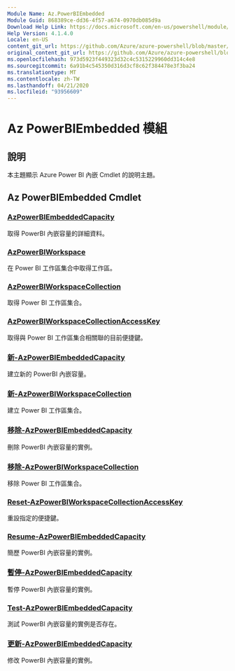 ```yaml
---
Module Name: Az.PowerBIEmbedded
Module Guid: 868389ce-dd36-4f57-a674-0970db085d9a
Download Help Link: https://docs.microsoft.com/en-us/powershell/module/az.powerbiembedded
Help Version: 4.1.4.0
Locale: en-US
content_git_url: https://github.com/Azure/azure-powershell/blob/master/src/PowerBIEmbedded/PowerBIEmbedded/help/Az.PowerBIEmbedded.md
original_content_git_url: https://github.com/Azure/azure-powershell/blob/master/src/PowerBIEmbedded/PowerBIEmbedded/help/Az.PowerBIEmbedded.md
ms.openlocfilehash: 973d5923f449323d32c4c5315229960dd314c4e8
ms.sourcegitcommit: 6a91b4c545350d316d3cf8c62f384478e3f3ba24
ms.translationtype: MT
ms.contentlocale: zh-TW
ms.lasthandoff: 04/21/2020
ms.locfileid: "93956609"
---
```

# Az PowerBIEmbedded 模組
## 說明
本主題顯示 Azure Power BI 內嵌 Cmdlet 的說明主題。

## Az PowerBIEmbedded Cmdlet
### [AzPowerBIEmbeddedCapacity](Get-AzPowerBIEmbeddedCapacity.md)
取得 PowerBI 內嵌容量的詳細資料。

### [AzPowerBIWorkspace](Get-AzPowerBIWorkspace.md)
在 Power BI 工作區集合中取得工作區。

### [AzPowerBIWorkspaceCollection](Get-AzPowerBIWorkspaceCollection.md)
取得 Power BI 工作區集合。

### [AzPowerBIWorkspaceCollectionAccessKey](Get-AzPowerBIWorkspaceCollectionAccessKey.md)
取得與 Power BI 工作區集合相關聯的目前便捷鍵。

### [新-AzPowerBIEmbeddedCapacity](New-AzPowerBIEmbeddedCapacity.md)
建立新的 PowerBI 內嵌容量。

### [新-AzPowerBIWorkspaceCollection](New-AzPowerBIWorkspaceCollection.md)
建立 Power BI 工作區集合。

### [移除-AzPowerBIEmbeddedCapacity](Remove-AzPowerBIEmbeddedCapacity.md)
刪除 PowerBI 內嵌容量的實例。

### [移除-AzPowerBIWorkspaceCollection](Remove-AzPowerBIWorkspaceCollection.md)
移除 Power BI 工作區集合。

### [Reset-AzPowerBIWorkspaceCollectionAccessKey](Reset-AzPowerBIWorkspaceCollectionAccessKey.md)
重設指定的便捷鍵。

### [Resume-AzPowerBIEmbeddedCapacity](Resume-AzPowerBIEmbeddedCapacity.md)
簡歷 PowerBI 內嵌容量的實例。

### [暫停-AzPowerBIEmbeddedCapacity](Suspend-AzPowerBIEmbeddedCapacity.md)
暫停 PowerBI 內嵌容量的實例。

### [Test-AzPowerBIEmbeddedCapacity](Test-AzPowerBIEmbeddedCapacity.md)
測試 PowerBI 內嵌容量的實例是否存在。

### [更新-AzPowerBIEmbeddedCapacity](Update-AzPowerBIEmbeddedCapacity.md)
修改 PowerBI 內嵌容量的實例。


